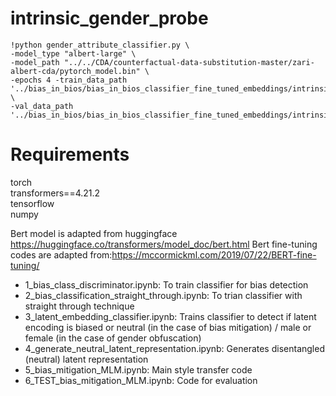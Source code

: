 # intrinsic_gender_probe
```
!python gender_attribute_classifier.py \
-model_type "albert-large" \
-model_path "../../CDA/counterfactual-data-substitution-master/zari-albert-cda/pytorch_model.bin" \
-epochs 4 -train_data_path '../bias_in_bios/bias_in_bios_classifier_fine_tuned_embeddings/intrinsic_bias/datasets/albert_large/train_attributes_datasets_seed_42_albert_large.pt' \
-val_data_path '../bias_in_bios/bias_in_bios_classifier_fine_tuned_embeddings/intrinsic_bias/datasets/albert_large/test_attributes_datasets_seed_42_albert_large.pt'
```


# Requirements
torch <br/>
transformers==4.21.2 <br/>
tensorflow <br/>
numpy<br/>




Bert model is adapted from huggingface https://huggingface.co/transformers/model_doc/bert.html
Bert fine-tuning codes are adapted from:https://mccormickml.com/2019/07/22/BERT-fine-tuning/

- 1_bias_class_discriminator.ipynb: To train classifier for bias detection
- 2_bias_classification_straight_through.ipynb: To trian classifier with straight through technique
- 3_latent_embedding_classifier.ipynb: Trains classifier to detect if latent encoding is biased or neutral (in the case of bias mitigation) / male or female (in the case of gender obfuscation)
- 4_generate_neutral_latent_representation.ipynb: Generates disentangled (neutral) latent representation
- 5_bias_mitigation_MLM.ipynb: Main style transfer code
- 6_TEST_bias_mitigation_MLM.ipynb: Code for evaluation

